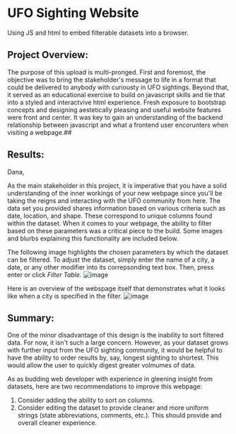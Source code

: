 # UFO Sighting Website
Using JS and html to embed filterable datasets into a browser.


## Project Overview:
The purpose of this upload is multi-pronged. First and foremost, the objective was to bring the stakeholder's message to life in a format that could be delivered to anybody with curiousty in UFO sightings. Beyond that, it served as an educational exercise to build on javascript skills and tie that into a styled and interactvive html experience. Fresh exposure to bootstrap concepts and designing aestetically pleasing and useful website features were front and center. It was key to gain an understanding of the backend relationship between javascript and what a frontend user encorunters when visiting a webpage.## 

## Results:
Dana,

As the main stakeholder in this project, it is imperative that you have a solid understanding of the inner workings of your new webpage since you'll be taking the reigns and interacting with the UFO community from here. The data set you provided shares information based on various criteria such as date, location, and shape. These correspond to unique columns found within the dataset. When it comes to your webpage, the ability to filter based on these parameters was a critical piece to the build. Some images and blurbs explaining this functionality are included below.


The following image highlights the chosen parameters by which the dataset can be filtered. To adjust the dataset, simply enter the name of a city, a date, or any other modifier into its correpsonding text box. Then, press enter or click _Filter Table._
![image](https://user-images.githubusercontent.com/109499859/205326964-0ed0a1d8-f938-417f-81ea-aa13e12124f7.png)


Here is an overview of the webspage itself that demonstrates what it looks like when a city is specified in the filter.
![image](https://user-images.githubusercontent.com/109499859/205327281-240c78fd-25df-43eb-9b0d-54fed875a533.png)




## Summary: 
One of the minor disadvantage of this design is the inability to sort filtered data. For now, it isn't such a large concern. However, as your dataset grows with further input from the UFO sighting community, it would be helpful to have the ability to order results by, say, longest sighting to shortest. This would allow the user to quickly digest greater volmumes of data. 

As as budding web developer with experience in gleening insight from datasets, here are two recommendations to improve this webpage:

1. Consider adding the ability to sort on columns.
2. Consider editing the dataset to provide cleaner and more uniform strings (state abbreviations, comments, etc.). This should provide and overall cleaner experience. 
